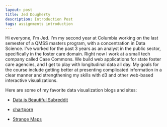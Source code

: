 ```yaml
---
layout: post
title: Jed Dougherty
description: Introduction Post
tags: assignments introduction
---
```


Hi everyone, I'm Jed. I'm my second year at Columbia working on the last semester of a QMSS masters program,
with a concentration in Data Science. I've worked for the past 3 years as an analyst in the public sector,
specifically in the foster care domain. Right now I work at a small tech company called Case Commons. We build
web applications for state foster care agencies, and I get to play with longitudinal data all day. My goals
for the course include getting better at presenting complicated information in a clear manner and strengthening
my skills with d3 and other web-based interactive visualizations.

Here are some of my favorite data visualization blogs and sites:

+ [Data is Beautiful Subreddit](http://www.reddit.com/r/dataisbeautiful)

+ [chartporn](http://www.chartporn.org)

+ [Strange Maps](http://bigthink.com/blogs/strange-maps)



